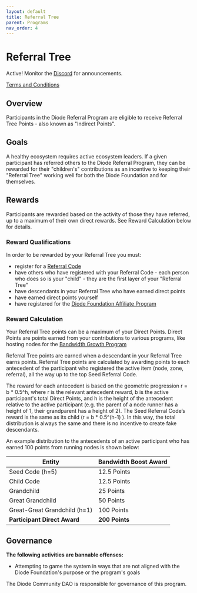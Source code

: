 ```yaml
---
layout: default
title: Referral Tree
parent: Programs
nav_order: 4
---
```


# Referral Tree

Active!  Monitor the [Discord](https://discord.gg/qdGCAKJdHs) for announcements.

[Terms and Conditions](/docs/programs/terms.html)

## Overview

Participants in the Diode Referral Program are eligible to receive Referral Tree Points - also known as "Indirect Points".

## Goals

A healthy ecosystem requires active ecosystem leaders.  If a given participant has referred others to the Diode Referral Program, they can be rewarded for their "children's" contributions as an incentive to keeping their "Referral Tree" working well for both the Diode Foundation and for themselves.

## Rewards

Participants are rewarded based on the activity of those they have referred, up to a maximum of their own direct rewards.  See Reward Calculation below for details.

### Reward Qualifications

In order to be rewarded by your Referral Tree you must:

- register for a [Referral Code](/docs/programs/ambassador_registration_program.html)
- have others who have registered with your Referral Code - each person who does so is your "child" - they are the first layer of your "Referral Tree"
- have descendants in your Referral Tree who have earned direct points
- have earned direct points yourself
- have registered for the [Diode Foundation Affiliate Program](/docs/programs/diode_affiliate_program.html)

### Reward Calculation

Your Referral Tree points can be a maximum of your Direct Points.  Direct Points are points earned from your contributions to various programs, like hosting nodes for the [Bandwidth Growth Program](/docs/programs/bandwdith_growth_program.html)

Referral Tree points are earned when a descendant in your Referral Tree earns points.  Referral Tree points are calculated by awarding points to each antecedent of the participant who registered the active item (node, zone, referral), all the way up to the top Seed Referral Code.

The reward for each antecedent is based on the geometric progression r = b * 0.5^h,  where r is the relevant antecedent reward, b is the active participant's total Direct Points, and h is the height of the antecedent relative to the active participant (e.g. the parent of a node runner has a height of 1, their grandparent has a height of 2).  The Seed Referral Code’s reward is the same as its child (r = b * 0.5^(h-1) ). In this way, the total distribution is always the same and there is no incentive to create fake descendants.

An example distribution to the antecedents of an active participant who has earned 100 points from running nodes is shown below:

| Entity      | Bandwidth Boost Award |
| ----------- | ----------- |
| Seed Code (h=5) | 12.5 Points |
| Child Code | 12.5 Points |
| Grandchild | 25 Points |
| Great Grandchild | 50 Points |
| Great-Great Grandchild (h=1) | 100 Points |
| **Participant Direct Award** | **200 Points** |

## Governance

**The following activities are bannable offenses:**

* Attempting to game the system in ways that are not aligned with the Diode Foundation's purpose or the program's goals

The Diode Community DAO is responsible for governance of this program.  


  


